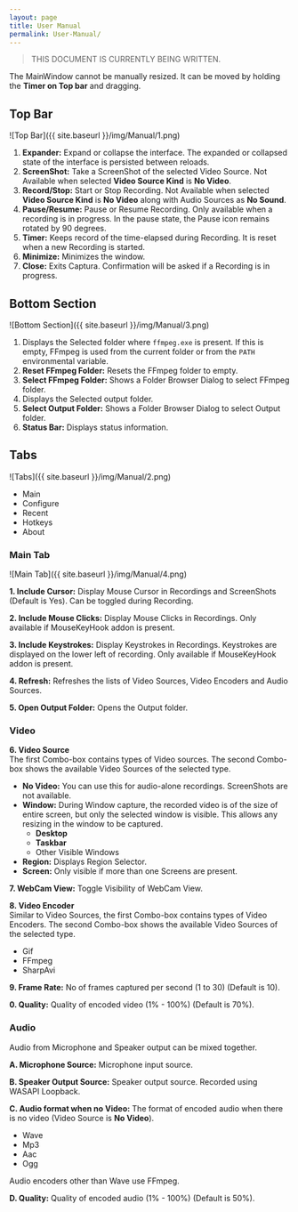 ```yaml
---
layout: page
title: User Manual
permalink: User-Manual/
---
```


> THIS DOCUMENT IS CURRENTLY BEING WRITTEN.

The MainWindow cannot be manually resized.
It can be moved by holding the **Timer on Top bar** and dragging.

## Top Bar
![Top Bar]({{ site.baseurl }}/img/Manual/1.png)

1. **Expander:** Expand or collapse the interface.
  The expanded or collapsed state of the interface is persisted between reloads.
2. **ScreenShot:** Take a ScreenShot of the selected Video Source.
  Not Available when selected **Video Source Kind** is **No Video**.
3. **Record/Stop:** Start or Stop Recording.
  Not Available when selected **Video Source Kind** is **No Video** along with Audio Sources as **No Sound**.
4. **Pause/Resume:** Pause or Resume Recording.
  Only available when a recording is in progress.
  In the pause state, the Pause icon remains rotated by 90 degrees.
5. **Timer:** Keeps record of the time-elapsed during Recording.
  It is reset when a new Recording is started.
6. **Minimize:** Minimizes the window.
7. **Close:** Exits Captura. Confirmation will be asked if a Recording is in progress.

## Bottom Section
![Bottom Section]({{ site.baseurl }}/img/Manual/3.png)

1. Displays the Selected folder where `ffmpeg.exe` is present. If this is empty, FFmpeg is used from the current folder or from the `PATH` environmental variable.
2. **Reset FFmpeg Folder:** Resets the FFmpeg folder to empty.
3. **Select FFmpeg Folder:** Shows a Folder Browser Dialog to select FFmpeg folder.
4. Displays the Selected output folder.
5. **Select Output Folder:** Shows a Folder Browser Dialog to select Output folder.
6. **Status Bar:** Displays status information.

## Tabs
![Tabs]({{ site.baseurl }}/img/Manual/2.png)

- Main
- Configure
- Recent
- Hotkeys
- About

### Main Tab
![Main Tab]({{ site.baseurl }}/img/Manual/4.png)

**1. Include Cursor:** Display Mouse Cursor in Recordings and ScreenShots (Default is Yes). Can be toggled during Recording.

**2. Include Mouse Clicks:** Display Mouse Clicks in Recordings. Only available if MouseKeyHook addon is present.

**3. Include Keystrokes:** Display Keystrokes in Recordings. Keystrokes are displayed on the lower left of recording. Only available if MouseKeyHook addon is present.

**4. Refresh:** Refreshes the lists of Video Sources, Video Encoders and Audio Sources.

**5. Open Output Folder:** Opens the Output folder.

### Video

**6. Video Source**  
The first Combo-box contains types of Video sources.
The second Combo-box shows the available Video Sources of the selected type.
- **No Video:** You can use this for audio-alone recordings. ScreenShots are not available.
- **Window:** During Window capture, the recorded video is of the size of entire screen, but only the selected window is visible. This allows any resizing in the window to be captured.
  - **Desktop**
  - **Taskbar**
  - Other Visible Windows
- **Region:** Displays Region Selector.
- **Screen:** Only visible if more than one Screens are present.

**7. WebCam View:** Toggle Visibility of WebCam View.

**8. Video Encoder**  
Similar to Video Sources, the first Combo-box contains types of Video Encoders.
The second Combo-box shows the available Video Sources of the selected type.
- Gif
- FFmpeg
- SharpAvi

**9. Frame Rate:** No of frames captured per second (1 to 30) (Default is 10).

**0. Quality:** Quality of encoded video (1% - 100%) (Default is 70%).

### Audio
Audio from Microphone and Speaker output can be mixed together.

**A. Microphone Source:** Microphone input source.

**B. Speaker Output Source:** Speaker output source. Recorded using WASAPI Loopback.

**C. Audio format when no Video:** The format of encoded audio when there is no video (Video Source is **No Video**).
- Wave
- Mp3
- Aac
- Ogg

Audio encoders other than Wave use FFmpeg.

**D. Quality:** Quality of encoded audio (1% - 100%) (Default is 50%).